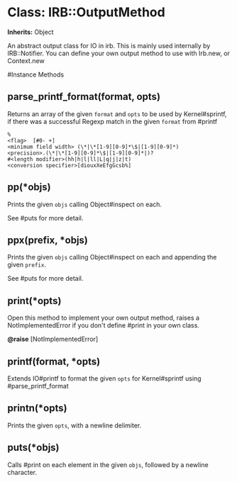 # Class: IRB::OutputMethod
**Inherits:** Object
    

An abstract output class for IO in irb. This is mainly used internally by
IRB::Notifier. You can define your own output method to use with Irb.new, or
Context.new



#Instance Methods
## parse_printf_format(format, opts) [](#method-i-parse_printf_format)
Returns an array of the given `format` and `opts` to be used by
Kernel#sprintf, if there was a successful Regexp match in the given `format`
from #printf

    %
    <flag>  [#0- +]
    <minimum field width> (\*|\*[1-9][0-9]*\$|[1-9][0-9]*)
    <precision>.(\*|\*[1-9][0-9]*\$|[1-9][0-9]*|)?
    #<length modifier>(hh|h|l|ll|L|q|j|z|t)
    <conversion specifier>[diouxXeEfgGcsb%]

## pp(*objs) [](#method-i-pp)
Prints the given `objs` calling Object#inspect on each.

See #puts for more detail.

## ppx(prefix, *objs) [](#method-i-ppx)
Prints the given `objs` calling Object#inspect on each and appending the given
`prefix`.

See #puts for more detail.

## print(*opts) [](#method-i-print)
Open this method to implement your own output method, raises a
NotImplementedError if you don't define #print in your own class.

**@raise** [NotImplementedError] 

## printf(format, *opts) [](#method-i-printf)
Extends IO#printf to format the given `opts` for Kernel#sprintf using
#parse_printf_format

## printn(*opts) [](#method-i-printn)
Prints the given `opts`, with a newline delimiter.

## puts(*objs) [](#method-i-puts)
Calls #print on each element in the given `objs`, followed by a newline
character.

